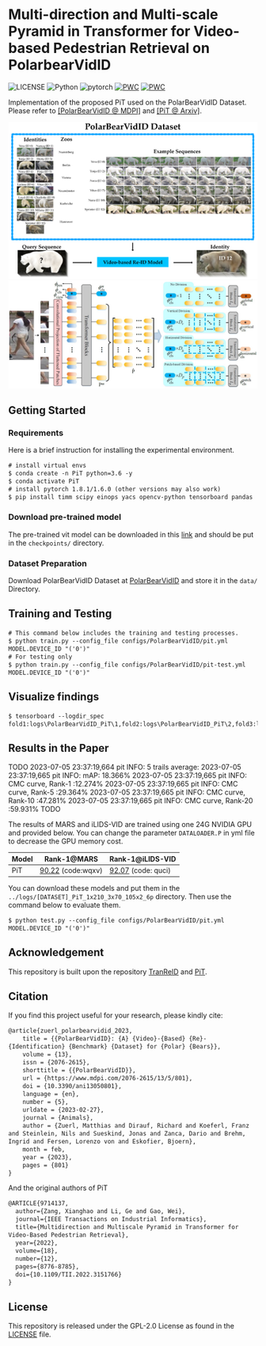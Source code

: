 # Multi-direction and Multi-scale Pyramid in Transformer for Video-based Pedestrian Retrieval on PolarbearVidID
![LICENSE](https://img.shields.io/badge/license-GPL%202.0-green) ![Python](https://img.shields.io/badge/python-3.6-blue.svg) ![pytorch](https://img.shields.io/badge/pytorch-1.8.1-orange) 
[![PWC](https://img.shields.io/endpoint.svg?url=https://paperswithcode.com/badge/multi-direction-and-multi-scale-pyramid-in-1/person-re-identification-on-ilids-vid)](https://paperswithcode.com/sota/person-re-identification-on-ilids-vid?p=multi-direction-and-multi-scale-pyramid-in-1) [![PWC](https://img.shields.io/endpoint.svg?url=https://paperswithcode.com/badge/multi-direction-and-multi-scale-pyramid-in-1/person-re-identification-on-mars)](https://paperswithcode.com/sota/person-re-identification-on-mars?p=multi-direction-and-multi-scale-pyramid-in-1)

Implementation of the proposed PiT used on the PolarBearVidID Dataset. Please refer to [[PolarBearVidID @ MDPI]](https://www.mdpi.com/2076-2615/13/5/801) and [[PiT @ Arxiv]](https://arxiv.org/pdf/2202.06014.pdf).

![dataset](./Dataset.png)
![framework](./framework.jpg)


## Getting Started
### Requirements
Here is a brief instruction for installing the experimental environment.
```
# install virtual envs
$ conda create -n PiT python=3.6 -y
$ conda activate PiT
# install pytorch 1.8.1/1.6.0 (other versions may also work)
$ pip install timm scipy einops yacs opencv-python tensorboard pandas
```

### Download pre-trained model
The pre-trained vit model can be downloaded in this [link](https://github.com/rwightman/pytorch-image-models/releases/download/v0.1-vitjx/jx_vit_base_p16_224-80ecf9dd.pth) and should be put in the `checkpoints/` directory.

### Dataset Preparation
Download PolarBearVidID Dataset at [PolarBearVidID](https://zenodo.org/record/7564529) and store it in the `data/` Directory.

## Training and Testing
```
# This command below includes the training and testing processes.
$ python train.py --config_file configs/PolarBearVidID/pit.yml MODEL.DEVICE_ID "('0')" 
# For testing only
$ python train.py --config_file configs/PolarBearVidID/pit-test.yml MODEL.DEVICE_ID "('0')" 
```

## Visualize findings
```
$ tensorboard --logdir_spec fold1:logs\PolarBearVidID_PiT\1,fold2:logs\PolarBearVidID_PiT\2,fold3:logs\PolarBearVidID_PiT\3,fold4:logs\PolarBearVidID_PiT\4,fold5:logs\PolarBearVidID_PiT\5
```


## Results in the Paper
TODO
2023-07-05 23:37:19,664 pit INFO: 5 trails average:
2023-07-05 23:37:19,665 pit INFO: mAP: 18.366%
2023-07-05 23:37:19,665 pit INFO: CMC curve, Rank-1  :12.274%
2023-07-05 23:37:19,665 pit INFO: CMC curve, Rank-5  :29.364%
2023-07-05 23:37:19,665 pit INFO: CMC curve, Rank-10 :47.281%
2023-07-05 23:37:19,665 pit INFO: CMC curve, Rank-20 :59.931%
TODO

The results of MARS and iLIDS-VID are trained using one 24G NVIDIA GPU and provided below. You can change the parameter `DATALOADER.P` in yml file to decrease the GPU memory cost.

| Model | Rank-1@MARS | Rank-1@iLIDS-VID |
| --- | --- | --- |
| PiT |  [90.22](https://pan.baidu.com/s/1nw5yofEilW0ffG_ZF4eoXQ) (code:wqxv)|  [92.07](https://pan.baidu.com/s/10LosWwUMktTiWvbHEP1Tjw) (code: quci)|

You can download these models and put them in the `../logs/[DATASET]_PiT_1x210_3x70_105x2_6p` directory. Then use the command below to evaluate them.
 ```
$ python test.py --config_file configs/PolarBearVidID/pit.yml MODEL.DEVICE_ID "('0')" 
```


## Acknowledgement

This repository is built upon the repository [TranReID](https://github.com/damo-cv/TransReID) and [PiT](https://github.com/deropty/PiT).

## Citation
If you find this project useful for your research, please kindly cite:
```
@article{zuerl_polarbearvidid_2023,
	title = {{PolarBearVidID}: {A} {Video}-{Based} {Re}-{Identification} {Benchmark} {Dataset} for {Polar} {Bears}},
	volume = {13},
	issn = {2076-2615},
	shorttitle = {{PolarBearVidID}},
	url = {https://www.mdpi.com/2076-2615/13/5/801},
	doi = {10.3390/ani13050801},
	language = {en},
	number = {5},
	urldate = {2023-02-27},
	journal = {Animals},
	author = {Zuerl, Matthias and Dirauf, Richard and Koeferl, Franz and Steinlein, Nils and Sueskind, Jonas and Zanca, Dario and Brehm, Ingrid and Fersen, Lorenzo von and Eskofier, Bjoern},
	month = feb,
	year = {2023},
	pages = {801}
}
```
And the original authors of PiT

```
@ARTICLE{9714137,
  author={Zang, Xianghao and Li, Ge and Gao, Wei},
  journal={IEEE Transactions on Industrial Informatics}, 
  title={Multidirection and Multiscale Pyramid in Transformer for Video-Based Pedestrian Retrieval}, 
  year={2022},
  volume={18},
  number={12},
  pages={8776-8785},
  doi={10.1109/TII.2022.3151766}
}
```

## License
This repository is released under the GPL-2.0 License as found in the [LICENSE](LICENSE) file.
